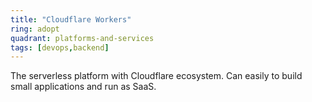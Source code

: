 ```yaml
---
title: "Cloudflare Workers"
ring: adopt
quadrant: platforms-and-services
tags: [devops,backend]
---
```


The serverless platform with Cloudflare ecosystem. Can easily to build small applications and run as SaaS.

